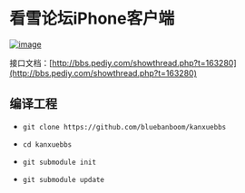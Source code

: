 # 看雪论坛iPhone客户端
[![image](https://api.travis-ci.org/yaokaige/kanxuebbs.png)](https://travis-ci.org/yaokaige/kanxuebbs)

接口文档：[http://bbs.pediy.com/showthread.php?t=163280](http://bbs.pediy.com/showthread.php?t=163280)

## 编译工程
* `git clone https://github.com/bluebanboom/kanxuebbs`

* `cd kanxuebbs`

* `git submodule init`

* `git submodule update`




